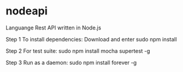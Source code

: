 nodeapi
=======

Languange Rest API written in Node.js




Step 1
To install dependencies:
Download and enter sudo npm install

Step 2
For test suite:
sudo npm install mocha supertest -g

Step 3
Run as a daemon:
sudo npm install forever -g
